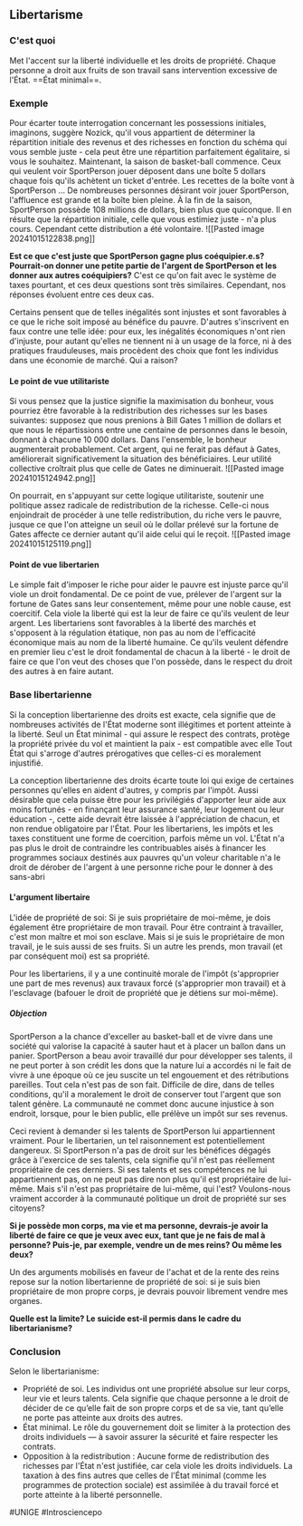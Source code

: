 ## Libertarisme
### C'est quoi
Met l'accent sur la liberté individuelle et les droits de propriété. Chaque personne a droit aux fruits de son travail sans intervention excessive de l'État. ==État minimal==.
### Exemple
Pour écarter toute interrogation concernant les possessions initiales, imaginons, suggère Nozick, qu'il vous appartient de déterminer la répartition initiale des revenus et des richesses en fonction du schéma qui vous semble juste - cela peut être une répartition parfaitement égalitaire, si vous le souhaitez. Maintenant, la saison de basket-ball commence. Ceux qui veulent voir SportPerson jouer déposent dans une boîte 5 dollars chaque fois qu'ils achètent un ticket d'entrée. Les recettes de la boîte vont à SportPerson … De nombreuses personnes désirant voir jouer SportPerson, l'affluence est grande et la boîte bien pleine. À la fin de la saison, SportPerson possède 108 millions de dollars, bien plus que quiconque. Il en résulte que la répartition initiale, celle que vous estimiez juste - n'a plus cours. Cependant cette distribution a été volontaire.
![[Pasted image 20241015122838.png]]

**Est ce que c'est juste que SportPerson gagne plus coéquipier.e.s? Pourrait-on donner une petite partie de l'argent de SportPerson et les donner aux autres coéquipiers?**
C'est ce qu'on fait avec le système de taxes pourtant, et ces deux questions sont très similaires. Cependant, nos réponses évoluent entre ces deux cas.

Certains pensent que de telles inégalités sont injustes et sont favorables à ce que le riche soit imposé au bénéfice du pauvre. D'autres s'inscrivent en faux contre une telle idée: pour eux, les inégalités économiques n'ont rien d'injuste, pour autant qu'elles ne tiennent ni à un usage de la force, ni à des pratiques frauduleuses, mais procèdent des choix que font les individus dans une économie de marché. Qui a raison?
#### Le point de vue utilitariste
Si vous pensez que la justice signifie la maximisation du bonheur, vous pourriez être favorable à la redistribution des richesses sur les bases suivantes: supposez que nous prenions à Bill Gates 1 million de dollars et que nous le répartissions entre une centaine de personnes dans le besoin, donnant à chacune 10 000 dollars. Dans l'ensemble, le bonheur augmenterait probablement. Cet argent, qui ne ferait pas défaut à Gates, améliorerait significativement la situation des bénéficiaires. Leur utilité collective croîtrait plus que celle de Gates ne diminuerait.
![[Pasted image 20241015124942.png]]

On pourrait, en s'appuyant sur cette logique utilitariste, soutenir une politique assez radicale de redistribution de la richesse. Celle-ci nous enjoindrait de procéder à une telle redistribution, du riche vers le pauvre, jusque ce que l'on atteigne un seuil où le dollar prélevé sur la fortune de Gates affecte ce dernier autant qu'il aide celui qui le reçoit.
![[Pasted image 20241015125119.png]]
#### Point de vue libertarien
Le simple fait d'imposer le riche pour aider le pauvre est injuste parce qu'il viole un droit fondamental. De ce point de vue, prélever de l'argent sur la fortune de Gates sans leur consentement, même pour une noble cause, est coercitif. Cela viole la liberté qui est la leur de faire ce qu'ils veulent de leur argent. Les libertariens sont favorables à la liberté des marchés et s'opposent à la régulation étatique, non pas au nom de l'efficacité économique mais au nom de la liberté humaine. Ce qu'ils veulent défendre en premier lieu c'est le droit fondamental de chacun à la liberté - le droit de faire ce que l'on veut des choses que l'on possède, dans le respect du droit des autres à en faire autant.
### Base libertarienne
Si la conception libertarienne des droits est exacte, cela signifie que de nombreuses activités de l'État moderne sont illégitimes et portent atteinte à la liberté. Seul un État minimal - qui assure le respect des contrats, protège la propriété privée du vol et maintient la paix - est compatible avec elle Tout État qui s'arroge d'autres prérogatives que celles-ci es moralement injustifié.

La conception libertarienne des droits écarte toute loi qui exige de certaines personnes qu'elles en aident d'autres, y compris par l'impôt. Aussi désirable que cela puisse être pour les privilégiés d'apporter leur aide aux moins fortunés - en finançant leur assurance santé, leur logement ou leur éducation -, cette aide devrait être laissée à l'appréciation de chacun, et non rendue obligatoire par l'État. Pour les libertariens, les impôts et les taxes constituent une forme de coercition, parfois même un vol. L'État n'a pas plus le droit de contraindre les contribuables aisés à financer les programmes sociaux destinés aux pauvres qu'un voleur charitable n'a le droit de dérober de l'argent à une personne riche pour le donner à des sans-abri
#### L'argument libertaire
L'idée de propriété de soi: Si je suis propriétaire de moi-même, je dois également être propriétaire de mon travail. Pour être contraint à travailler, c'est mon maître et moi son esclave. Mais si je suis le propriétaire de mon travail, je le suis aussi de ses fruits. Si un autre les prends, mon travail (et par conséquent moi) est sa propriété.

Pour les libertariens, il y a une continuité morale de l'impôt (s'approprier une part de mes revenus) aux travaux forcé (s'approprier mon travail) et à l'esclavage (bafouer le droit de propriété que je détiens sur moi-même).
##### Objection
SportPerson a la chance d'exceller au basket-ball et de vivre dans une société qui valorise la capacité à sauter haut et à placer un ballon dans un panier. SportPerson a beau avoir travaillé dur pour développer ses talents, il ne peut porter à son crédit les dons que la nature lui a accordés ni le fait de vivre à une époque où ce jeu suscite un tel engouement et des rétributions pareilles. Tout cela n'est pas de son fait. Difficile de dire, dans de telles conditions, qu'il a moralement le droit de conserver tout l'argent que son talent génère. La communauté ne commet donc aucune injustice à son endroit, lorsque, pour le bien public, elle prélève un impôt sur ses revenus.

Ceci revient à demander si les talents de SportPerson lui appartiennent vraiment. Pour le libertarien, un tel raisonnement est potentiellement dangereux. Si SportPerson n'a pas de droit sur les bénéfices dégagés grâce à l'exercice de ses talents, cela signifie qu'il n'est pas réellement propriétaire de ces derniers. Si ses talents et ses compétences ne lui appartiennent pas, on ne peut pas dire non plus qu'il est propriétaire de lui-même. Mais s'il n'est pas propriétaire de lui-même, qui l'est? Voulons-nous vraiment accorder à la communauté politique un droit de propriété sur ses citoyens?

**Si je possède mon corps, ma vie et ma personne, devrais-je avoir la liberté de faire ce que je veux avec eux, tant que je ne fais de mal à personne? Puis-je, par exemple, vendre un de mes reins? Ou même les deux?**

Un des arguments mobilisés en faveur de l'achat et de la rente des reins repose sur la notion libertarienne de propriété de soi: si je suis bien propriétaire de mon propre corps, je devrais pouvoir librement vendre mes organes.

**Quelle est la limite? Le suicide est-il permis dans le cadre du libertarianisme?**
### Conclusion
Selon le libertarianisme:
- Propriété de soi. Les individus ont une propriété absolue sur leur corps, leur vie et leurs talents. Cela signifie que chaque personne a le droit de décider de ce qu’elle fait de son propre corps et de sa vie, tant qu’elle ne porte pas atteinte aux droits des autres.
- État minimal. Le rôle du gouvernement doit se limiter à la protection des droits individuels — à savoir assurer la sécurité et faire respecter les contrats.
- Opposition à la redistribution : Aucune forme de redistribution des richesses par l'État n'est justifiée, car cela viole les droits individuels. La taxation à des fins autres que celles de l'État minimal (comme les programmes de protection sociale) est assimilée à du travail forcé et porte atteinte à la liberté personnelle.

#UNIGE #Introsciencepo 